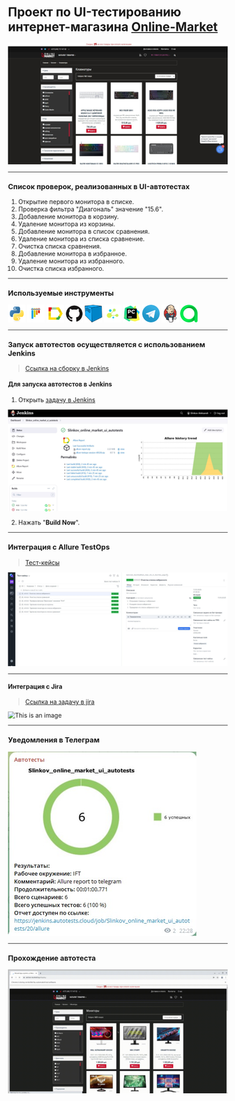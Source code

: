 # Проект по UI-тестированию интернет-магазина <a target="_blank" href="https://www.online-market.by/keyboards">Online-Market</a>

![main page screenshot](pictures/main_page_market.jpg)

---
### Список проверок, реализованных в UI-автотестах
1. Открытие первого монитора в списке.
2. Проверка фильтра "Диагональ" значение "15.6".
3. Добавление монитора в корзину.
4. Удаление монитора из корзины.
5. Добавление монитора в список сравнения.
6. Удаление монитора из списка сравнение.
7. Очистка списка сравнения.
8. Добавление монитора в избранное.
9. Удаление монитора из избранного.
10. Очистка списка избранного.

---

### Используемые инструменты
<img title="Python" src="pictures/icons/python.svg" height="40" width="40"/> <img title="Pytest" src="pictures/icons/pytest.svg" height="40" width="40"/> <img title="Allure Report" src="pictures/icons/allure_report.png" height="40" width="40"/> <img title="GitHub" src="pictures/icons/github.svg" height="40" width="40"/> <img title="Selenoid" src="pictures/icons/selenoid.png" height="40" width="40"/> <img title="Selene" src="pictures/icons/selene.png" height="40" width="40"/> <img title="Pycharm" src="pictures/icons/pycharm-original.svg" height="40" width="40"/> <img title="Telegram" src="pictures/icons/telegram.png" height="40" width="40"/> <img title="Jenkins" src="pictures/icons/jenkins-original.svg" height="40" width="40"/> <img title="Allure TestOps" src="pictures/icons/allure_testops.svg" height="40" width="40"/>

---

### Запуск автотестов осуществляется с использованием Jenkins
> [Ссылка на сборку в Jenkins](https://jenkins.autotests.cloud/job/Slinkov_online_market_ui_autotests/)

#### Для запуска автотестов в Jenkins
1. Открыть [задачу в Jenkins](https://jenkins.autotests.cloud/job/Slinkov_online_market_ui_autotests/)

![jenkins job main page](pictures/Jenkins_job_main_page.jpg)

2. Нажать "**Build Now**".

---

### Интеграция с Allure TestOps

> [Тест-кейсы](https://allure.autotests.cloud/project/4573/test-cases?treeId=0)

![allure_testops test_cases](pictures/allure_testops_test_cases.jpg)

---

#### Интеграция с Jira
> [Ссылка на задачу в jira](https://jira.autotests.cloud/browse/HOMEWORK-1386)

![This is an image](pictures/jira_intgr.png)

---

### Уведомления в Телеграм

![telegram_notification](pictures/tg_notification.jpg)

---

### Прохождение автотеста

![autotest](pictures/del.gif)
